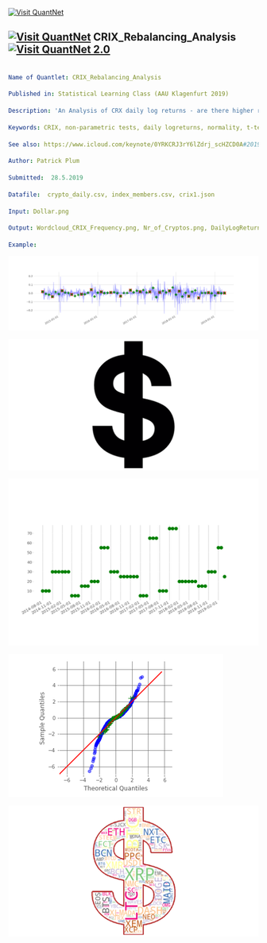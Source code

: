 [<img src="https://github.com/QuantLet/Styleguide-and-FAQ/blob/master/pictures/banner.png" width="888" alt="Visit QuantNet">](http://quantlet.de/)

## [<img src="https://github.com/QuantLet/Styleguide-and-FAQ/blob/master/pictures/qloqo.png" alt="Visit QuantNet">](http://quantlet.de/) **CRIX_Rebalancing_Analysis** [<img src="https://github.com/QuantLet/Styleguide-and-FAQ/blob/master/pictures/QN2.png" width="60" alt="Visit QuantNet 2.0">](http://quantlet.de/)

```yaml

Name of Quantlet: CRIX_Rebalancing_Analysis
 
Published in: Statistical Learning Class (AAU Klagenfurt 2019)
  
Description: 'An Analysis of CRX daily log returns - are there higher returns at lower risk on index rebalancing days.'
 
Keywords: CRIX, non-parametric tests, daily logreturns, normality, t-test

See also: https://www.icloud.com/keynote/0YRKCRJ3rY6lZdrj_scHZCD0A#20190528_An_Analysis_of_CRIX_daily_returns        

Author: Patrick Plum
  
Submitted:  28.5.2019       
  
Datafile:  crypto_daily.csv, index_members.csv, crix1.json
  
Input: Dollar.png
  
Output: Wordcloud_CRIX_Frequency.png, Nr_of_Cryptos.png, DailyLogReturns.png, QQPlot_first.png, QQplot_others.png
  
Example:  
```

![Picture1](DailyLogReturns.png)

![Picture2](Dollar.png)

![Picture3](Nr_of_Cryptos.png)

![Picture4](QQPlots.png)

![Picture5](Wordcloud_CRIX_Frequency.png)